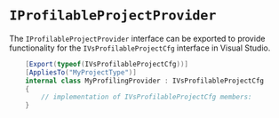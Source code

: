 `IProfilableProjectProvider`
============================

The `IProfilableProjectProvider` interface can be exported to provide
functionality for the `IVsProfilableProjectCfg` interface in Visual Studio.

```csharp
    [Export(typeof(IVsProfilableProjectCfg))]
    [AppliesTo("MyProjectType")]
    internal class MyProfilingProvider : IVsProfilableProjectCfg
    {
        // implementation of IVsProfilableProjectCfg members:
    }
```
